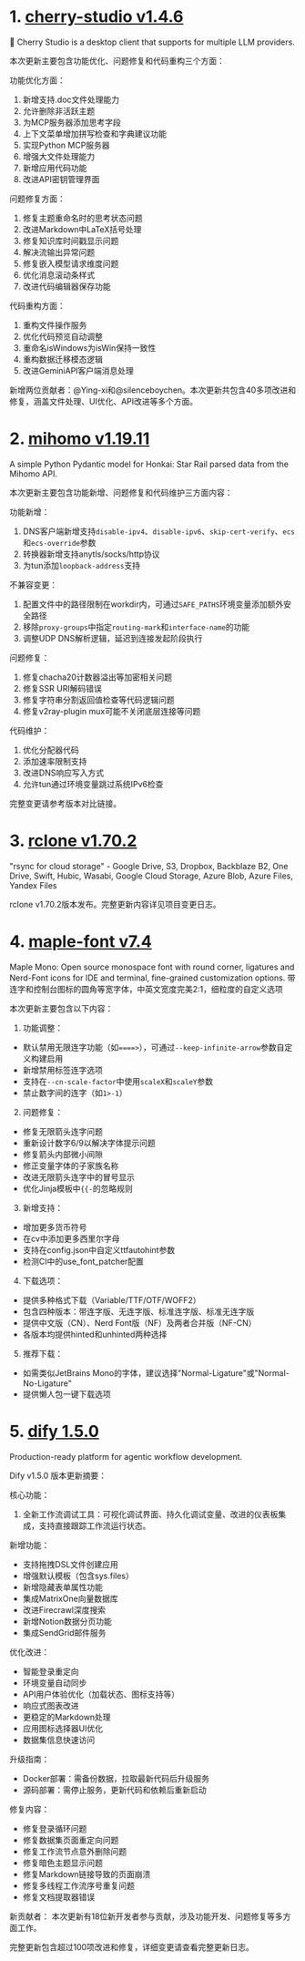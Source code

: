 
# 1. [cherry-studio v1.4.6](https://github.com/CherryHQ/cherry-studio/releases/tag/v1.4.6)  
🍒 Cherry Studio is a desktop client that supports for multiple LLM providers.

本次更新主要包含功能优化、问题修复和代码重构三个方面：

功能优化方面：
1. 新增支持.doc文件处理能力
2. 允许删除非活跃主题
3. 为MCP服务器添加思考字段
4. 上下文菜单增加拼写检查和字典建议功能
5. 实现Python MCP服务器
6. 增强大文件处理能力
7. 新增应用代码功能
8. 改进API密钥管理界面

问题修复方面：
1. 修复主题重命名时的思考状态问题
2. 改进Markdown中LaTeX括号处理
3. 修复知识库时间戳显示问题
4. 解决流输出异常问题
5. 修复嵌入模型请求维度问题
6. 优化消息滚动条样式
7. 改进代码编辑器保存功能

代码重构方面：
1. 重构文件操作服务
2. 优化代码预览自动调整
3. 重命名isWindows为isWin保持一致性
4. 重构数据迁移模态逻辑
5. 改进GeminiAPI客户端消息处理

新增两位贡献者：@Ying-xi和@silenceboychen。本次更新共包含40多项改进和修复，涵盖文件处理、UI优化、API改进等多个方面。

# 2. [mihomo v1.19.11](https://github.com/MetaCubeX/mihomo/releases/tag/v1.19.11)  
A simple Python Pydantic model for Honkai: Star Rail parsed data from the Mihomo API.

本次更新主要包含功能新增、问题修复和代码维护三方面内容：

功能新增：
1. DNS客户端新增支持`disable-ipv4`、`disable-ipv6`、`skip-cert-verify`、`ecs`和`ecs-override`参数
2. 转换器新增支持anytls/socks/http协议
3. 为tun添加`loopback-address`支持

不兼容变更：
1. 配置文件中的路径限制在workdir内，可通过`SAFE_PATHS`环境变量添加额外安全路径
2. 移除`proxy-groups`中指定`routing-mark`和`interface-name`的功能
3. 调整UDP DNS解析逻辑，延迟到连接发起阶段执行

问题修复：
1. 修复chacha20计数器溢出等加密相关问题
2. 修复SSR URI解码错误
3. 修复字符串分割返回值检查等代码逻辑问题
4. 修复v2ray-plugin mux可能不关闭底层连接等问题

代码维护：
1. 优化分配器代码
2. 添加速率限制支持
3. 改进DNS响应写入方式
4. 允许tun通过环境变量跳过系统IPv6检查

完整变更请参考版本对比链接。

# 3. [rclone v1.70.2](https://github.com/rclone/rclone/releases/tag/v1.70.2)  
"rsync for cloud storage" - Google Drive, S3, Dropbox, Backblaze B2, One Drive, Swift, Hubic, Wasabi, Google Cloud Storage, Azure Blob, Azure Files, Yandex Files

rclone v1.70.2版本发布。完整更新内容详见项目变更日志。

# 4. [maple-font v7.4](https://github.com/subframe7536/maple-font/releases/tag/v7.4)  
Maple Mono: Open source monospace font with round corner, ligatures and Nerd-Font icons for IDE and terminal, fine-grained customization options. 带连字和控制台图标的圆角等宽字体，中英文宽度完美2:1，细粒度的自定义选项

本次更新主要包含以下内容：

1. 功能调整：
- 默认禁用无限连字功能（如`====>`），可通过`--keep-infinite-arrow`参数自定义构建启用
- 新增禁用标签连字选项
- 支持在`--cn-scale-factor`中使用`scaleX`和`scaleY`参数
- 禁止数字间的连字（如`1>-1`）

2. 问题修复：
- 修复无限箭头连字问题
- 重新设计数字6/9以解决字体提示问题
- 修复箭头内部微小间隙
- 修正变量字体的子家族名称
- 改进无限箭头连字中的冒号显示
- 优化Jinja模板中`{{-`的忽略规则

3. 新增支持：
- 增加更多货币符号
- 在cv中添加更多西里尔字母
- 支持在config.json中自定义ttfautohint参数
- 检测CI中的use_font_patcher配置

4. 下载选项：
- 提供多种格式下载（Variable/TTF/OTF/WOFF2）
- 包含四种版本：带连字版、无连字版、标准连字版、标准无连字版
- 提供中文版（CN）、Nerd Font版（NF）及两者合并版（NF-CN）
- 各版本均提供hinted和unhinted两种选择

5. 推荐下载：
- 如需类似JetBrains Mono的字体，建议选择"Normal-Ligature"或"Normal-No-Ligature"
- 提供懒人包一键下载选项

# 5. [dify 1.5.0](https://github.com/langgenius/dify/releases/tag/1.5.0)  
Production-ready platform for agentic workflow development.

Dify v1.5.0 版本更新摘要：

核心功能：
1. 全新工作流调试工具：可视化调试界面、持久化调试变量、改进的仪表板集成，支持直接跟踪工作流运行状态。

新增功能：
- 支持拖拽DSL文件创建应用
- 增强默认模板（包含sys.files）
- 新增隐藏表单属性功能
- 集成MatrixOne向量数据库
- 改进Firecrawl深度搜索
- 新增Notion数据分页功能
- 集成SendGrid邮件服务

优化改进：
- 智能登录重定向
- 环境变量自动同步
- API用户体验优化（加载状态、图标支持等）
- 响应式图表改进
- 更稳定的Markdown处理
- 应用图标选择器UI优化
- 数据集信息快速访问

升级指南：
- Docker部署：需备份数据，拉取最新代码后升级服务
- 源码部署：需停止服务，更新代码和依赖后重新启动

修复内容：
- 修复登录循环问题
- 修复数据集页面重定向问题
- 修复工作流节点意外删除问题
- 修复暗色主题显示问题
- 修复Markdown链接导致的页面崩溃
- 修复多线程工作流序号重复问题
- 修复文档提取器错误

新贡献者：
本次更新有18位新开发者参与贡献，涉及功能开发、问题修复等多方面工作。

完整更新包含超过100项改进和修复，详细变更请查看完整更新日志。


